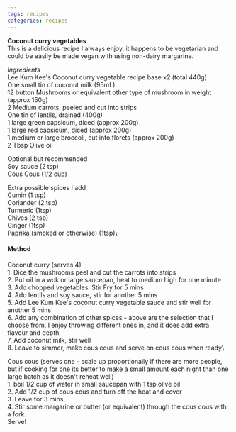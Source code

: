 ```yaml
---
tags: recipes
categories: recipes
---
```


**Coconut curry vegetables**\
This is a delicious recipe I always enjoy, it happens to be vegetarian and could be easily be made vegan with using non-dairy margarine.

_Ingredients_\
Lee Kum Kee's Coconut curry vegetable recipe base x2 (total 440g)\
One small tin of coconut milk (95mL)\
12 button Mushrooms or equivalent other type of mushroom in weight (approx 150g)\
2 Medium carrots, peeled and cut into strips\
One tin of lentils, drained (400g)\
1 large green capsicum, diced (approx 200g)\
1 large red capsicum, diced (approx 200g)\
1 medium or large broccoli, cut into florets (approx 200g)\
2 Tbsp Olive oil

Optional but recommended\
Soy sauce (2 tsp)\
Cous Cous (1/2 cup)

Extra possible spices I add\
Cumin (1 tsp)\
Coriander (2 tsp)\
Turmeric (1tsp)\
Chives (2 tsp)\
Ginger (1tsp)\
Paprika (smoked or otherwise) (1tsp)\

#### Method
Coconut curry (serves 4)\
	1. Dice the mushrooms peel and cut the carrots into strips\
	2. Put oil in a wok or large saucepan, heat to medium high for one minute\
	3. Add chopped vegetables. Stir Fry for 5 mins\
	4. Add lentils and soy sauce, stir for another 5 mins\
	5. Add Lee Kum Kee's coconut curry vegetable sauce and stir well for another 5 mins\
	6. Add any combination of other spices - above are the selection that I choose from, I enjoy throwing different ones in, and it does add extra flavour and depth\
	7. Add coconut milk, stir well\
	8. Leave to simmer, make cous cous and serve on cous cous when ready\


Cous cous (serves one - scale up proportionally if there are more people, but if cooking for one its better to make a small amount each night than one large batch as it doesn't reheat well)\
	1. boil 1/2 cup of water in small saucepan with 1 tsp olive oil\
	2. Add 1/2 cup of cous cous and turn off the heat and cover\
	3. Leave for 3 mins\
	4. Stir some margarine or butter (or equivalent) through the cous cous with a fork.\
  Serve!
